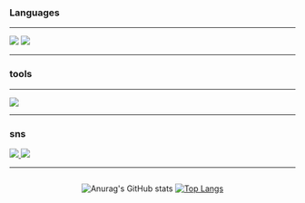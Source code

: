 ### Languages

<hr>
<img src="https://skillicons.dev/icons?i=js,ts,react,redux,vite">
<img src="https://skillicons.dev/icons?i=express,nodejs,git,java,pnpm">
<hr>

### tools

<hr>
<img src="https://skillicons.dev/icons?i=vscode,eclipse,idea">
<hr>

### sns

<a href="https://www.instagram.com/jihun.__.072/">
  <img src="https://skillicons.dev/icons?i=instagram">
</a>
<a href="mailto:jihunjeong965@gmail.com">
  <img src="https://skillicons.dev/icons?i=gmail">
</a>
<hr>

<div style= "dispay: flex; justify-content: center; align-items: center;">
  
<div style="display: flex; justify-content: center;">

![Anurag's GitHub stats](https://github-readme-stats.vercel.app/api?username=JungJihun1012&show_icons=true&theme=dracula)
[![Top Langs](https://github-readme-stats.vercel.app/api/top-langs/?username=JungJihun1012&langs_count=8&layout=compact&theme=dark)](https://github.com/jogilsang/jogilsang)﻿


</div>
